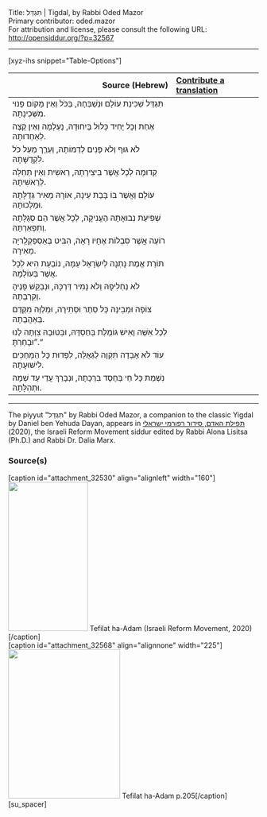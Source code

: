 <html>
<head></head>
<body>
Title: תִּגְדַּל | Tigdal, by Rabbi Oded Mazor<br />
Primary contributor: oded.mazor<br />
For attribution and license, please consult the following URL: <a href="http://opensiddur.org/?p=32567">http://opensiddur.org/?p=32567</a>
<p />
<hr />

[xyz-ihs snippet="Table-Options"]<table style="margin-left: auto; margin-right: auto;" class="draggable">
<thead><tr><th id="x" style="text-align: right;">Source (Hebrew)</th><th style="text-align: left;"><a href="/contributing/upload/">Contribute a translation</a></th></tr></thead>
<tbody>
<tr><td style="vertical-align:top;">
<div class="liturgy" lang="he">
תִּגְדַּל שְׁכִינַת עוֹלָם וּנְשַׁבְּחָהּ,
בַּכֹּל וְאֵין מָקוֹם פָּנוּי מִשְּׁכִינָתָהּ.
</span></div></td>
 
<td style="vertical-align:top;">
<div class="english" lang="en">

</div></td></tr>


<tr><td style="vertical-align:top;">
<div class="liturgy" lang="he">
אַחַת וְכָל יָחִיד כָּלוּל בְּיִחוּדָהּ,
נֶעְלָמָה וְאֵין קָצֶה לְאַחְדוּתָהּ.
</span></div></td>
 
<td style="vertical-align:top;">
<div class="english" lang="en">

</div></td></tr>


<tr><td style="vertical-align:top;">
<div class="liturgy" lang="he">
לֹא גּוּף וְלֹא פָּנִים לְדַמּוֹתָהּ,
וְעֵרֵֶך מֵעַל כֹּל לִקְדֻשָּׁתָהּ.
</span></div></td>
 
<td style="vertical-align:top;">
<div class="english" lang="en">

</div></td></tr>


<tr><td style="vertical-align:top;">
<div class="liturgy" lang="he">
קְדוּמָה לְכָל אֲשֶׁר בִּיצִירָתָהּ,
רֵאשִׁית וְאֵין תְּחִלָּה לְרֵאשִׁיתָהּ.
</span></div></td>
 
<td style="vertical-align:top;">
<div class="english" lang="en">

</div></td></tr>


<tr><td style="vertical-align:top;">
<div class="liturgy" lang="he">
עוֹלָם וַאֲשֶׁר בּוֹ בָּבַת עֵינָהּ,
אוֹרָהּ מֵאִיר גְּדֻלָּתָהּ וּמַלְכוּתָהּ.
</span></div></td>
 
<td style="vertical-align:top;">
<div class="english" lang="en">

</div></td></tr>


<tr><td style="vertical-align:top;">
<div class="liturgy" lang="he">
שְׁפִיעַת נְבוּאָתָהּ הֶעֱנִיקָה,
לְכָל אֲשֶׁר הֵם סְגֻלָּתָהּ וְתִפְאַרְתָּהּ.
</span></div></td>
 
<td style="vertical-align:top;">
<div class="english" lang="en">

</div></td></tr>


<tr><td style="vertical-align:top;">
<div class="liturgy" lang="he">
רוֹעֶה אֲשֶׁר סִבְלוֹת אֶחָיו רָאָה,
הִבִּיט בְּאַסְפַּקְלְַריָה מְאִירָה.
</span></div></td>
 
<td style="vertical-align:top;">
<div class="english" lang="en">

</div></td></tr>


<tr><td style="vertical-align:top;">
<div class="liturgy" lang="he">
תּוֹרַת אֱמֶת נָתְנָה לְיִשְׂרָאֵל עַמָּהּ,
נוֹבַעַת הִיא לְכָל אֲשֶׁר בְּעוֹלָמָהּ.
</span></div></td>
 
<td style="vertical-align:top;">
<div class="english" lang="en">

</div></td></tr>


<tr><td style="vertical-align:top;">
<div class="liturgy" lang="he">
לֹא נַחְלִיפָהּ וְלֹא נָמִיר דַּרְכָּהּ,
וּנְבַקֵּשׁ פָּנֶיהָ וְקִרְבָתָהּ.
</span></div></td>
 
<td style="vertical-align:top;">
<div class="english" lang="en">

</div></td></tr>


<tr><td style="vertical-align:top;">
<div class="liturgy" lang="he">
צוֹפָה וּמְבִינָה כָּל סֵתֶר וּסְתִירָה,
וּמְלַוָּה מִקֶּדֶם בְּאַהֲבָתָהּ.
</span></div></td>
 
<td style="vertical-align:top;">
<div class="english" lang="en">

</div></td></tr>


<tr><td style="vertical-align:top;">
<div class="liturgy" lang="he">
לְכָל אִשָּׁה וָאִישׁ גּוֹמֶלֶת בְּחַסְדָּהּ,
וּבְטוּבָהּ צִוְּתָה לָנוּ ”וּבָחַרְתָּ.“
</span></div></td>
 
<td style="vertical-align:top;">
<div class="english" lang="en">

</div></td></tr>


<tr><td style="vertical-align:top;">
<div class="liturgy" lang="he">
עוֹד לֹא אָבְדָה תִּקְוָה לַגְּאֻלָּה,
לִפְדוּת כָּל הַמְּחַכִּים לִישׁוּעָתָהּ.
</span></div></td>
 
<td style="vertical-align:top;">
<div class="english" lang="en">

</div></td></tr>


<tr><td style="vertical-align:top;">
<div class="liturgy" lang="he">
נִשְׁמַת כָּל חַי בְּחֶסֶד בִּרְכָתָהּ,
וּנְבָרֵךְ עֲדֵי עַד שְׁמָהּ וּתְהִלָּתָהּ.
</div></td></tr>
</tbody></table>

<hr />

The piyyut "תִּגְדַּל" by Rabbi Oded Mazor, a companion to the classic Yigdal by Daniel ben Yehuda Dayan, appears in <a href="https://www.facebook.com/תפילת-האדם-סידור-רפורמי-ישראלי-101214578258569">תפילת האדם, סידור רפורמי ישראלי</a> (2020), the Israeli Reform Movement siddur edited by Rabbi Alona Lisitsa (Ph.D.) and Rabbi Dr. Dalia Marx.

<h3>Source(s)</h3>

<span style="float: right;">[caption id="attachment_32530" align="alignleft" width="160"]<a href="https://opensiddur.org/wp-content/uploads/2020/06/tefilat-ha-adam-Israeli-REform-Movement-2020.jpg" rel="lightbox"><img src="https://opensiddur.org/wp-content/uploads/2020/06/tefilat-ha-adam-Israeli-REform-Movement-2020-160x300.jpg" alt="" width="160" height="300" class="size-medium wp-image-32530" /></a> Tefilat ha-Adam (Israeli Reform Movement, 2020)[/caption]</span>  <span style="float: left;">[caption id="attachment_32568" align="alignnone" width="225"]<a href="https://opensiddur.org/wp-content/uploads/2020/06/Tefilot-ha-Adam-p.205.jpg" rel="lightbox"><img src="https://opensiddur.org/wp-content/uploads/2020/06/Tefilot-ha-Adam-p.205-225x300.jpg" alt="" width="225" height="300" class="size-medium wp-image-32568" /></a> Tefilat ha-Adam p.205[/caption]</span>[su_spacer]
</body>
</html>